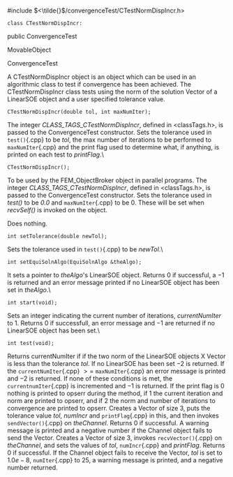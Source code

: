 \
#include $<\tilde{}$/convergenceTest/CTestNormDispIncr.h$>$



```{.cpp}
class CTestNormDispIncr:
```
 public ConvergenceTest


MovableObject

ConvergenceTest

A CTestNormDispIncr object is an object which can be used in an
algorithmic class to test if convergence has been achieved. The
CTestNormDispIncr class tests using the norm of the solution Vector of a
LinearSOE object and a user specified tolerance value.









```{.cpp}
CTestNormDispIncr(double tol, int maxNumIter);
```


The integer *CLASS_TAGS_CTestNormDispIncr*, defined in
$<$classTags.h$>$, is passed to the ConvergenceTest constructor. Sets
the tolerance used in `test()`{.cpp} to be *tol*, the max number of iterations
to be performed to `maxNumIter`{.cpp} and the print flag used to determine
what, if anything, is printed on each test to *printFlag*.\

```{.cpp}
CTestNormDispIncr();
```


To be used by the FEM_ObjectBroker object in parallel programs. The
integer *CLASS_TAGS_CTestNormDispIncr*, defined in $<$classTags.h$>$, is
passed to the ConvergenceTest constructor. Sets the tolerance used in
*test()* to be *0.0* and `maxNumIter`{.cpp} to be $0$. These will be set when
*recvSelf()* is invoked on the object.

Does nothing.

```{.cpp}
int setTolerance(double newTol);
```


Sets the tolerance used in `test()`{.cpp} to be *newTol*.\

```{.cpp}
int setEquiSolnAlgo(EquiSolnAlgo &theAlgo);
```


It sets a pointer to *theAlgo*'s LinearSOE object. Returns $0$ if
successful, a $-1$ is returned and an error message printed if no
LinearSOE object has been set in *theAlgo*.\

```{.cpp}
int start(void);
```


Sets an integer indicating the current number of iterations,
*currentNumIter* to $1$. Returns $0$ if successfull, an error message
and $-1$ are returned if no LinearSOE object has been set.\

```{.cpp}
int test(void);
```


Returns currentNumIter if if the two norm of the LinearSOE objects X
Vector is less than the tolerance *tol*. If no LinearSOE has been set
$-2$ is returned. If the `currentNumIter`{.cpp} $>=$ `maxNumIter`{.cpp} an error
message is printed and $-2$ is returned. If none of these conditions is
met, the `currentnumIter`{.cpp} is incremented and $-1$ is returned. If the
print flag is $0$ nothing is printed to opserr during the method, if $1$
the current iteration and norm are printed to opserr, and if $2$ the
norm and number of iterations to convergence are printed to opserr.
Creates a Vector of size 3, puts the tolerance value *tol*, *numIncr*
and `printFlag`{.cpp} in this, and then invokes `sendVector()`{.cpp} on
*theChannel*. Returns $0$ if successful. A warning message is printed
and a negative number if the Channel object fails to send the Vector.
Creates a Vector of size 3, invokes `recvVector()`{.cpp} on *theChannel*, and
sets the values of *tol*, `numIncr`{.cpp} and *printFlag*. Returns $0$ if
successful. If the Channel object fails to receive the Vector, *tol* is
set to $1.0e-8$, `numIter`{.cpp} to $25$, a warning message is printed, and a
negative number returned.
